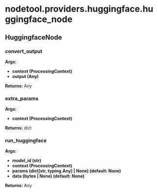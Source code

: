 # nodetool.providers.huggingface.huggingface_node

## HuggingfaceNode


### convert_output

**Args:**
- **context (ProcessingContext)**
- **output (Any)**

**Returns:** Any

### extra_params

**Args:**
- **context (ProcessingContext)**

**Returns:** dict

### run_huggingface

**Args:**
- **model_id (str)**
- **context (ProcessingContext)**
- **params (dict[str, typing.Any] | None) (default: None)**
- **data (bytes | None) (default: None)**

**Returns:** Any

